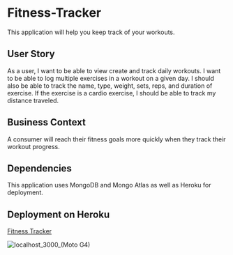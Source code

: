 # Fitness-Tracker
This application will help you keep track of your workouts.

## User Story

 As a user, I want to be able to view create and track daily workouts. I want to be able to log multiple exercises in a workout on a given day. I should also be able to track the name, type, weight, sets, reps, and duration of exercise. If the exercise is a cardio exercise, I should be able to track my distance traveled.

## Business Context

A consumer will reach their fitness goals more quickly when they track their workout progress.

## Dependencies

This application uses MongoDB and Mongo Atlas as well as Heroku for deployment. 

## Deployment on Heroku

[Fitness Tracker](https://pacific-peak-57462.herokuapp.com/)

![localhost_3000_(Moto G4)](https://user-images.githubusercontent.com/81999910/132142807-a739a21b-1055-48cb-a960-d3d270424b48.png)

